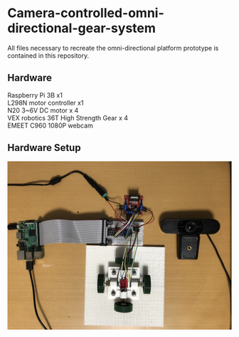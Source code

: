 # Camera-controlled-omni-directional-gear-system

All files necessary to recreate the omni-directional platform prototype is contained in this repository.

## Hardware

Raspberry Pi 3B x1<br/>
L298N motor controller x1<br/>
N20 3~6V DC motor x 4<br/>
VEX robotics 36T High Strength Gear x 4<br/>
EMEET C960 1080P webcam<br/>

## Hardware Setup

![alt text](https://github.com/yurt9797/Camera-controlled-omni-directional-gear-system/blob/main/Hardware_setup.JPG?raw=true)
